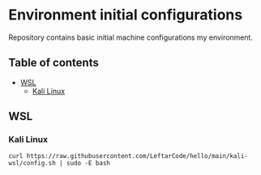 # Environment initial configurations
Repository contains basic initial machine configurations my environment.
## Table of contents
- [WSL](#wsl)
    - [Kali Linux](#kali-linux)

## WSL
### Kali Linux
```
curl https://raw.githubusercontent.com/LeftarCode/hello/main/kali-wsl/config.sh | sudo -E bash
```